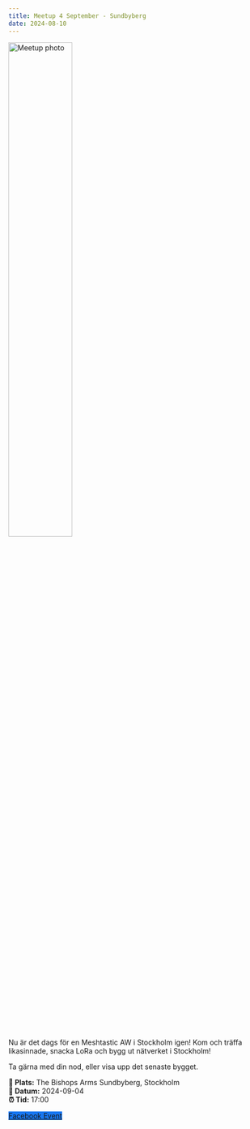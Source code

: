 ```yaml
---
title: Meetup 4 September - Sundbyberg
date: 2024-08-10
---
```


<img src="https://scontent.fbma6-1.fna.fbcdn.net/v/t39.30808-6/516826012_10162373418114303_5606218656961284323_n.jpg?_nc_cat=110&ccb=1-7&_nc_sid=75d36f&_nc_ohc=UZMnChz73lkQ7kNvwGf2OoL&_nc_oc=AdmsQS-Jmkt7zuhPWCQdQ-HZ1I6J1i8uPxd1GaOcU8m2r6YpQ3zmzZvw1X0pHdmL7lg&_nc_zt=23&_nc_ht=scontent.fbma6-1.fna&_nc_gid=uKFo5CFj1vS86BoYRvlv3g&oh=00_AfXqSc1J5XKsW1FIe-T_wnxoLkTJtsLJzkOQd-zJ2E1DIg&oe=68B0E106" alt="Meetup photo" style="width: 50%; height: auto;">

Nu är det dags för en Meshtastic AW i Stockholm igen! Kom och träffa likasinnade, snacka LoRa och bygg ut nätverket i Stockholm!

Ta gärna med din nod, eller visa upp det senaste bygget.


__📍 Plats:__ The Bishops Arms Sundbyberg, Stockholm  
__📅 Datum:__ 2024-09-04  
__⏰ Tid:__ 17:00


<a href="https://www.facebook.com/events/1183504712869737/" class="btn btn-primary btn-lg" target="_blank" style="background-color: #1877f2; border-color: #1877f2;"><i class="fab fa-facebook"></i> Facebook Event</a>